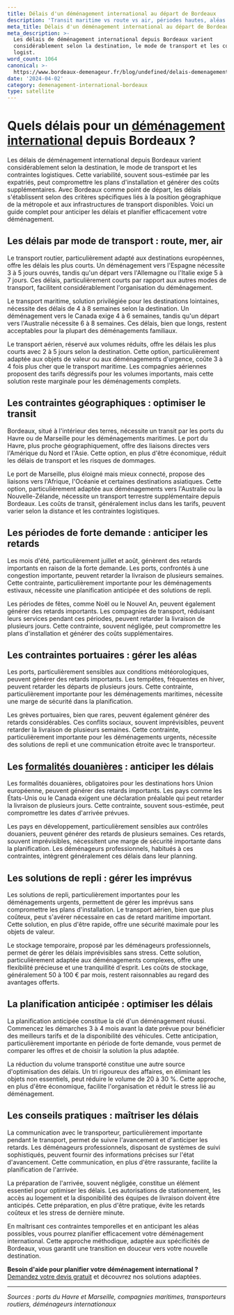 ```yaml
---
title: Délais d'un déménagement international au départ de Bordeaux
description: 'Transit maritime vs route vs air, périodes hautes, aléas portuaires.'
meta_title: Délais d'un déménagement international au départ de Bordeaux
meta_description: >-
  Les délais de déménagement international depuis Bordeaux varient
  considérablement selon la destination, le mode de transport et les contraintes
  logist.
word_count: 1064
canonical: >-
  https://www.bordeaux-demenageur.fr/blog/undefined/delais-demenagement-international-bordeaux
date: '2024-04-02'
category: demenagement-international-bordeaux
type: satellite
---
```



# Quels délais pour un [déménagement international](/blog/international/guide) depuis Bordeaux ?

Les délais de déménagement international depuis Bordeaux varient considérablement selon la destination, le mode de transport et les contraintes logistiques. Cette variabilité, souvent sous-estimée par les expatriés, peut compromettre les plans d'installation et générer des coûts supplémentaires. Avec Bordeaux comme point de départ, les délais s'établissent selon des critères spécifiques liés à la position géographique de la métropole et aux infrastructures de transport disponibles. Voici un guide complet pour anticiper les délais et planifier efficacement votre déménagement.

## Les délais par mode de transport : route, mer, air

Le transport routier, particulièrement adapté aux destinations européennes, offre les délais les plus courts. Un déménagement vers l'Espagne nécessite 3 à 5 jours ouvrés, tandis qu'un départ vers l'Allemagne ou l'Italie exige 5 à 7 jours. Ces délais, particulièrement courts par rapport aux autres modes de transport, facilitent considérablement l'organisation du déménagement.

Le transport maritime, solution privilégiée pour les destinations lointaines, nécessite des délais de 4 à 8 semaines selon la destination. Un déménagement vers le Canada exige 4 à 6 semaines, tandis qu'un départ vers l'Australie nécessite 6 à 8 semaines. Ces délais, bien que longs, restent acceptables pour la plupart des déménagements familiaux.

Le transport aérien, réservé aux volumes réduits, offre les délais les plus courts avec 2 à 5 jours selon la destination. Cette option, particulièrement adaptée aux objets de valeur ou aux déménagements d'urgence, coûte 3 à 4 fois plus cher que le transport maritime. Les compagnies aériennes proposent des tarifs dégressifs pour les volumes importants, mais cette solution reste marginale pour les déménagements complets.

## Les contraintes géographiques : optimiser le transit

Bordeaux, situé à l'intérieur des terres, nécessite un transit par les ports du Havre ou de Marseille pour les déménagements maritimes. Le port du Havre, plus proche géographiquement, offre des liaisons directes vers l'Amérique du Nord et l'Asie. Cette option, en plus d'être économique, réduit les délais de transport et les risques de dommages.

Le port de Marseille, plus éloigné mais mieux connecté, propose des liaisons vers l'Afrique, l'Océanie et certaines destinations asiatiques. Cette option, particulièrement adaptée aux déménagements vers l'Australie ou la Nouvelle-Zélande, nécessite un transport terrestre supplémentaire depuis Bordeaux. Les coûts de transit, généralement inclus dans les tarifs, peuvent varier selon la distance et les contraintes logistiques.

## Les périodes de forte demande : anticiper les retards

Les mois d'été, particulièrement juillet et août, génèrent des retards importants en raison de la forte demande. Les ports, confrontés à une congestion importante, peuvent retarder la livraison de plusieurs semaines. Cette contrainte, particulièrement importante pour les déménagements estivaux, nécessite une planification anticipée et des solutions de repli.

Les périodes de fêtes, comme Noël ou le Nouvel An, peuvent également générer des retards importants. Les compagnies de transport, réduisant leurs services pendant ces périodes, peuvent retarder la livraison de plusieurs jours. Cette contrainte, souvent négligée, peut compromettre les plans d'installation et générer des coûts supplémentaires.

## Les contraintes portuaires : gérer les aléas

Les ports, particulièrement sensibles aux conditions météorologiques, peuvent générer des retards importants. Les tempêtes, fréquentes en hiver, peuvent retarder les départs de plusieurs jours. Cette contrainte, particulièrement importante pour les déménagements maritimes, nécessite une marge de sécurité dans la planification.

Les grèves portuaires, bien que rares, peuvent également générer des retards considérables. Ces conflits sociaux, souvent imprévisibles, peuvent retarder la livraison de plusieurs semaines. Cette contrainte, particulièrement importante pour les déménagements urgents, nécessite des solutions de repli et une communication étroite avec le transporteur.

## Les [formalités douanières](/blog/international/formalites-douanieres-demenagement-international) : anticiper les délais

Les formalités douanières, obligatoires pour les destinations hors Union européenne, peuvent générer des retards importants. Les pays comme les États-Unis ou le Canada exigent une déclaration préalable qui peut retarder la livraison de plusieurs jours. Cette contrainte, souvent sous-estimée, peut compromettre les dates d'arrivée prévues.

Les pays en développement, particulièrement sensibles aux contrôles douaniers, peuvent générer des retards de plusieurs semaines. Ces retards, souvent imprévisibles, nécessitent une marge de sécurité importante dans la planification. Les déménageurs professionnels, habitués à ces contraintes, intègrent généralement ces délais dans leur planning.

## Les solutions de repli : gérer les imprévus

Les solutions de repli, particulièrement importantes pour les déménagements urgents, permettent de gérer les imprévus sans compromettre les plans d'installation. Le transport aérien, bien que plus coûteux, peut s'avérer nécessaire en cas de retard maritime important. Cette solution, en plus d'être rapide, offre une sécurité maximale pour les objets de valeur.

Le stockage temporaire, proposé par les déménageurs professionnels, permet de gérer les délais imprévisibles sans stress. Cette solution, particulièrement adaptée aux déménagements complexes, offre une flexibilité précieuse et une tranquillité d'esprit. Les coûts de stockage, généralement 50 à 100 € par mois, restent raisonnables au regard des avantages offerts.

## La planification anticipée : optimiser les délais

La planification anticipée constitue la clé d'un déménagement réussi. Commencez les démarches 3 à 4 mois avant la date prévue pour bénéficier des meilleurs tarifs et de la disponibilité des véhicules. Cette anticipation, particulièrement importante en période de forte demande, vous permet de comparer les offres et de choisir la solution la plus adaptée.

La réduction du volume transporté constitue une autre source d'optimisation des délais. Un tri rigoureux des affaires, en éliminant les objets non essentiels, peut réduire le volume de 20 à 30 %. Cette approche, en plus d'être économique, facilite l'organisation et réduit le stress lié au déménagement.

## Les conseils pratiques : maîtriser les délais

La communication avec le transporteur, particulièrement importante pendant le transport, permet de suivre l'avancement et d'anticiper les retards. Les déménageurs professionnels, disposant de systèmes de suivi sophistiqués, peuvent fournir des informations précises sur l'état d'avancement. Cette communication, en plus d'être rassurante, facilite la planification de l'arrivée.

La préparation de l'arrivée, souvent négligée, constitue un élément essentiel pour optimiser les délais. Les autorisations de stationnement, les accès au logement et la disponibilité des équipes de livraison doivent être anticipés. Cette préparation, en plus d'être pratique, évite les retards coûteux et les stress de dernière minute.

En maîtrisant ces contraintes temporelles et en anticipant les aléas possibles, vous pourrez planifier efficacement votre déménagement international. Cette approche méthodique, adaptée aux spécificités de Bordeaux, vous garantit une transition en douceur vers votre nouvelle destination.

**Besoin d'aide pour planifier votre déménagement international ?** [Demandez votre devis gratuit](https://moverz-bordeaux.fr/devis) et découvrez nos solutions adaptées.

---

*Sources : ports du Havre et Marseille, compagnies maritimes, transporteurs routiers, déménageurs internationaux*
